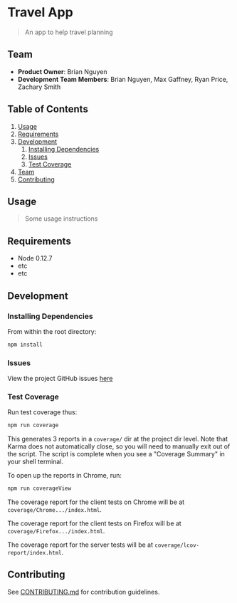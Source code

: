 # Travel App

> An app to help travel planning

## Team

  - __Product Owner__: Brian Nguyen
  - __Development Team Members__: Brian Nguyen, Max Gaffney, Ryan Price, Zachary Smith

## Table of Contents

1. [Usage](#Usage)
1. [Requirements](#requirements)
1. [Development](#development)
    1. [Installing Dependencies](#installing-dependencies)
    1. [Issues](#issues)
    1. [Test Coverage](#test-coverage)
1. [Team](#team)
1. [Contributing](#contributing)

## Usage

> Some usage instructions

## Requirements

- Node 0.12.7
- etc
- etc

## Development

### Installing Dependencies

From within the root directory:

```sh
npm install
```

### Issues

View the project GitHub issues [here](https://waffle.io/HRR10-Ryans-to-the-Max/travel-app)

### Test Coverage

Run test coverage thus:

```sh
npm run coverage
```

This generates 3 reports in a `coverage/` dir at the project dir level. Note that Karma does not automatically close, so you will need to manually exit out of the script. The script is complete when you see a "Coverage Summary" in your shell terminal.

To open up the reports in Chrome, run:

```sh
npm run coverageView
```

The coverage report for the client tests on Chrome will be at `coverage/Chrome.../index.html`.

The coverage report for the client tests on Firefox will be at `coverage/Firefox.../index.html`.

The coverage report for the server tests will be at `coverage/lcov-report/index.html`.

## Contributing

See [CONTRIBUTING.md](CONTRIBUTING.md) for contribution guidelines.
